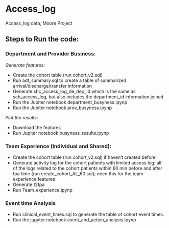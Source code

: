 # Access_log
Access_log data, Moore Project

## Steps to Run the code:

### Department and Provider Business:

*Generate features:*
* Create the cohort table (run cohort_v2.sql)
* Run adt_summary.sql to create a table of summarized arrival/discharge/transfer information
* Generate shc_access_log_de_dep_id which is the same as sch_access_log, but also includes the department_id information joined
* Run the Jupiter notebook department_busyness.ipynp
* Run the Jupiter notebook prov_busyness.ipynp

*Plot the results:*
* Download the features
* Run Jupiter notebook busyness_results.ipynp

### Team Experience (Individual and Shared):
* Create the cohort table (run cohort_v2.sql) if haven’t created before
* Generate activity log for the cohort patients with limited access log: all of the logs related to the cohort patients within 60 min before and after tpa time (run create_cohort_AL_60.sql); need this for the team experience features 
* Generate t2tpa 
* Run Team_experience.ipynp

### Event time Analysis
* Run clinical_event_times.sql to generate the table of cohort event times.
* Run the jupyter notebook event_and_action_analysis.Ipynp
